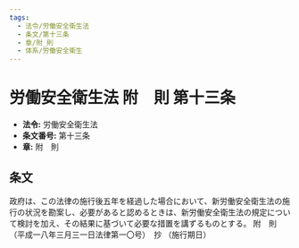 ```yaml
---
tags:
  - 法令/労働安全衛生法
  - 条文/第十三条
  - 章/附_則
  - 体系/労働安全衛生
---
```

# 労働安全衛生法 附　則 第十三条

- **法令:** 労働安全衛生法
- **条文番号:** 第十三条
- **章:** 附　則

## 条文
政府は、この法律の施行後五年を経過した場合において、新労働安全衛生法の施行の状況を勘案し、必要があると認めるときは、新労働安全衛生法の規定について検討を加え、その結果に基づいて必要な措置を講ずるものとする。
附　則　（平成一八年三月三一日法律第一〇号）　抄
（施行期日）


